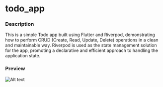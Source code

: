 # todo_app

### Description

This is a simple Todo app built using Flutter and Riverpod, demonstrating how to perform CRUD (Create, Read, Update, Delete) operations in a clean and maintainable way. Riverpod is used as the state management solution for the app, promoting a declarative and efficient approach to handling the application state.

### Preview

![Alt text](todo.gif)
